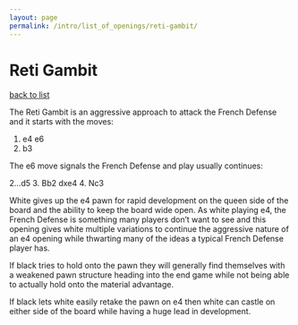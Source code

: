 ```yaml
---
layout: page
permalink: /intro/list_of_openings/reti-gambit/
---
```


# Reti Gambit

[back to list](../)



The Reti Gambit is an aggressive approach to attack the French Defense and it starts with the moves:

1. e4 e6
2. b3

The e6 move signals the French Defense and play usually continues:

2…d5
3. Bb2 dxe4
4. Nc3

White gives up the e4 pawn for rapid development on the queen side of the board and the ability to keep the board wide open. As white playing e4, the French Defense is something many players don’t want to see and this opening gives white multiple variations to continue the aggressive nature of an e4 opening while thwarting many of the ideas a typical French Defense player has.

If black tries to hold onto the pawn they will generally find themselves with a weakened pawn structure heading into the end game while not being able to actually hold onto the material advantage.

If black lets white easily retake the pawn on e4 then white can castle on either side of the board while having a huge lead in development.





